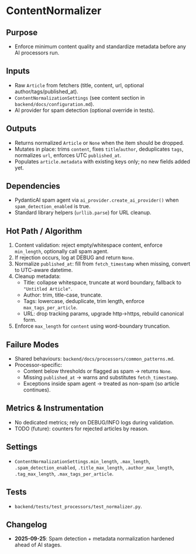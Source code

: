 # ContentNormalizer

## Purpose

- Enforce minimum content quality and standardize metadata before any AI processors run.

## Inputs

- Raw `Article` from fetchers (title, content, url, optional author/tags/published_at).
- `ContentNormalizationSettings` (see content section in `backend/docs/configuration.md`).
- AI provider for spam detection (optional override in tests).

## Outputs

- Returns normalized `Article` or `None` when the item should be dropped.
- Mutates in place: trims `content`, fixes `title`/`author`, deduplicates `tags`, normalizes `url`, enforces UTC `published_at`.
- Populates `article.metadata` with existing keys only; no new fields added yet.

## Dependencies

- PydanticAI spam agent via `ai_provider.create_ai_provider()` when `spam_detection_enabled` is true.
- Standard library helpers (`urllib.parse`) for URL cleanup.

## Hot Path / Algorithm

1. Content validation: reject empty/whitespace content, enforce `min_length`, optionally call spam agent.
2. If rejection occurs, log at DEBUG and return `None`.
3. Normalize `published_at`: fill from `fetch_timestamp` when missing, convert to UTC-aware datetime.
4. Cleanup metadata:
   - Title: collapse whitespace, truncate at word boundary, fallback to `"Untitled Article"`.
   - Author: trim, title-case, truncate.
   - Tags: lowercase, deduplicate, trim length, enforce `max_tags_per_article`.
   - URL: drop tracking params, upgrade http→https, rebuild canonical form.
5. Enforce `max_length` for `content` using word-boundary truncation.

## Failure Modes

- Shared behaviours: `backend/docs/processors/common_patterns.md`.
- Processor-specific:
  - Content below thresholds or flagged as spam → returns `None`.
  - Missing `published_at` → warns and substitutes `fetch_timestamp`.
  - Exceptions inside spam agent → treated as non-spam (so article continues).

## Metrics & Instrumentation

- No dedicated metrics; rely on DEBUG/INFO logs during validation.
- TODO (future): counters for rejected articles by reason.

## Settings

- `ContentNormalizationSettings.min_length`, `.max_length`, `.spam_detection_enabled`, `.title_max_length`, `.author_max_length`, `.tag_max_length`, `.max_tags_per_article`.

## Tests

- `backend/tests/test_processors/test_normalizer.py`.

## Changelog

- **2025-09-25**: Spam detection + metadata normalization hardened ahead of AI stages.
